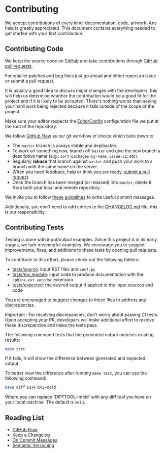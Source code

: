 # Contributing

We accept contributions of every kind: documentation, code, artwork. Any help is greatly
appreciated. This document contains everything needed to get started with your first contribution.


## Contributing Code

We keep the source code on [GitHub](https://www.github.com) and take contributions through
[GitHub pull requests](https://help.github.com/articles/using-pull-requests).

For smaller patches and bug fixes just go ahead and either report an issue or submit a pull
request.

It is usually a good idea to discuss major changes with the developers, this will help us
determine whether the contribution would be a good fit for the project and if it is likely to be
accepted. There's nothing worse than seeing your hard work being rejected because it falls outside
of the scope of the project.

Make sure your editor respects the [EditorConfig](http://editorconfig.org) configuration file we
put at the root of the repository.

We follow [GitHub Flow](http://scottchacon.com/2011/08/31/github-flow.html) as our git workflow of
choice which boils down to:

* The `master` branch is always stable and deployable.
* To work on something new, branch off `master` and give the new branch a descriptive name (e.g.:
  `sort-packages-by-name`, `issue-32`, etc).
* Regularly __rebase__ that branch against `master` and push your work to a branch with the same
  name on the server.
* When you need feedback, help or think you are ready,
  [submit a pull request](https://help.github.com/articles/using-pull-requests).
* Once the branch has been merged (or rebased) into `master`, delete it from both your local and
  remote repository.

We invite you to follow
[these guidelines](http://who-t.blogspot.de/2009/12/on-commit-messages.html) to write useful
commit messages.

Additionally, you don't need to add entries to the [CHANGELOG.md](CHANGELOG.md) file, this is our
responsibility.


## Contributing Tests

Testing is done with input/output examples.
Since this project is in its early stages, we lack meaningful examples.
We encourage you to suggest improvements, fixes, and additions to these tests by opening pull requests.

To contribute to this effort, please check out the following folders:
* [tests/source](/tests/source): input RST files and `conf.py`
* [tests/my_module](/tests/my_module): input code to produce documentation with the `sphinx.ext.autodoc` extension
* [tests/expected](/tests/expected): the desired output if applied to the input sources and code

You are encouraged to suggest changes to these files to address any discrepancies.

Important
: For resolving discrepancies, don't worry about passing CI tests.
Upon accepting your PR, developers will make additional effort to resolve these discrepancies and make the tests pass.

The following command tests that the generated output matches existing results:
```bash
make test
```

If it fails, it will show the difference between generated and expected output.

To better view the difference after running `make test`, you can use the following command:
```bash
make diff DIFFTOOL=meld
```
Where you can replace 'DIFFTOOL=meld' with any diff tool you have on your local machine.
The default is `meld`.


## Reading List

* [GitHub Flow](http://scottchacon.com/2011/08/31/github-flow.html)
* [Keep a Changelog](http://keepachangelog.com/)
* [On Commit Messages](http://who-t.blogspot.de/2009/12/on-commit-messages.html)
* [Semantic Versioning](http://semver.org/)
